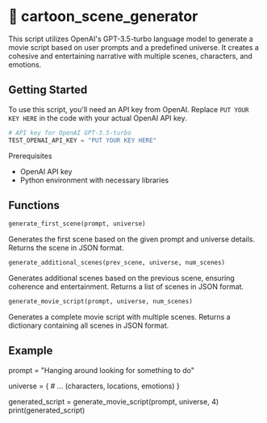# 🎥 cartoon_scene_generator
This script utilizes OpenAI's GPT-3.5-turbo language model to generate a movie script based on user prompts and a predefined universe. 
It creates a cohesive and entertaining narrative with multiple scenes, characters, and emotions.

## Getting Started

To use this script, you'll need an API key from OpenAI. Replace `PUT YOUR KEY HERE` in the code with your actual OpenAI API key.

```python
# API key for OpenAI GPT-3.5-turbo
TEST_OPENAI_API_KEY = "PUT YOUR KEY HERE"
```

Prerequisites
- OpenAI API key
- Python environment with necessary libraries

## Functions
```python
generate_first_scene(prompt, universe)
``` 
Generates the first scene based on the given prompt and universe details. Returns the scene in JSON format.
```python
generate_additional_scenes(prev_scene, universe, num_scenes)
```
Generates additional scenes based on the previous scene, ensuring coherence and entertainment. Returns a list of scenes in JSON format.
```python
generate_movie_script(prompt, universe, num_scenes) 
```
Generates a complete movie script with multiple scenes. Returns a dictionary containing all scenes in JSON format.

## Example
prompt = "Hanging around looking for something to do"

universe = {
    # ... (characters, locations, emotions)
}

generated_script = generate_movie_script(prompt, universe, 4)
print(generated_script)

